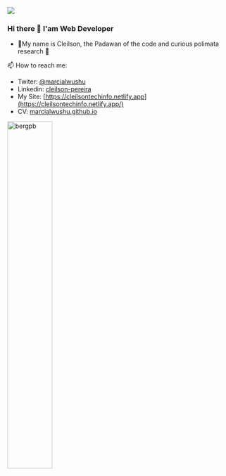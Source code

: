 <!--
<p align="center">
<img src="https://trello-attachments.s3.amazonaws.com/5d7e8031eaec3e42c24aade0/5f0a309642c1865c609c1cac/df74c331c9663f2494361601a0c3ea70/dev.gif" ></img>
</p>
-->
![](https://trello-attachments.s3.amazonaws.com/5d7e8031eaec3e42c24aade0/5f0a309642c1865c609c1cac/90786249d0f501a332057f8db5f01ac3/bc9853a836254c4e926b405fa665ba19.gif)

### Hi there 👋 I'am Web Developer 

- 🌱My name is Cleilson, the Padawan of the code and curious polimata research 💬

📫 How to reach me:

- Twiter: [@marcialwushu](https://twitter.com/marcialwushu)
- Linkedin: [cleilson-pereira](https://www.linkedin.com/in/cleilson-pereira-b2aaaa35/)
- My Site: [https://cleilsontechinfo.netlify.app](https://cleilsontechinfo.netlify.app/)
- CV: [marcialwushu.github.io](https://marcialwushu.github.io/)

<!--
**marcialwushu/marcialwushu** is a ✨ _special_ ✨ repository because its `README.md` (this file) appears on your GitHub profile.

Here are some ideas to get you started:

- 🔭 I’m currently working on ...
- 🌱 I’m currently learning ...
- 👯 I’m looking to collaborate on ...
- 🤔 I’m looking for help with ...
- 💬 Ask me about ...
- 📫 How to reach me: ...
- 😄 Pronouns: ...
- ⚡ Fun fact: ...
-->

<img src="https://github-readme-stats.vercel.app/api?username=marcialwushu&show_icons=true" width="45%" alt="bergpb" align='left' />
